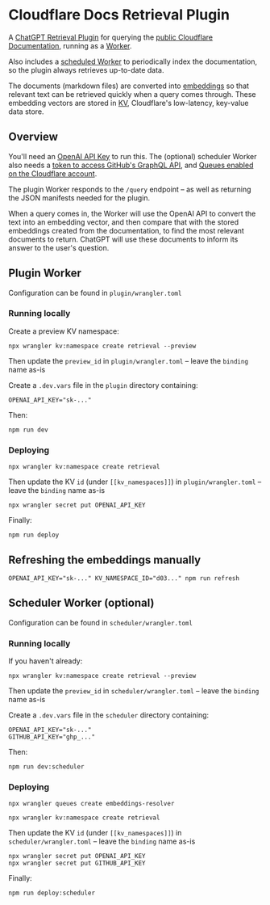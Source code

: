 # Cloudflare Docs Retrieval Plugin

A [ChatGPT Retrieval Plugin](https://github.com/openai/chatgpt-retrieval-plugin)
for querying the [public Cloudflare Documentation](https://developers.cloudflare.com/),
running as a [Worker](https://developers.cloudflare.com/workers/).

Also includes a [scheduled Worker](https://developers.cloudflare.com/workers/platform/triggers/cron-triggers/)
to periodically index the documentation, so the plugin always retrieves up-to-date data.

The documents (markdown files) are converted into [embeddings](https://platform.openai.com/docs/guides/embeddings)
so that relevant text can be retrieved quickly when a query comes through. These embedding vectors are stored in
[KV](https://developers.cloudflare.com/workers/learning/how-kv-works/), Cloudflare's low-latency, key-value data store.

## Overview

You'll need an [OpenAI API Key](https://help.openai.com/en/articles/5112595-best-practices-for-api-key-safety) to run this.
The (optional) scheduler Worker also needs a [token to access GitHub's GraphQL API](https://docs.github.com/en/graphql/guides/forming-calls-with-graphql#authenticating-with-a-personal-access-token-classic),
and [Queues enabled on the Cloudflare account](https://developers.cloudflare.com/queues/).

The plugin Worker responds to the `/query` endpoint – as well as returning the JSON manifests needed for the plugin.

When a query comes in, the Worker will use the OpenAI API to convert the text into an embedding vector, and then
compare that with the stored embeddings created from the documentation, to find the most relevant documents to return.
ChatGPT will use these documents to inform its answer to the user's question.

## Plugin Worker

Configuration can be found in `plugin/wrangler.toml`

### Running locally

Create a preview KV namespace:

```
npx wrangler kv:namespace create retrieval --preview
```

Then update the `preview_id` in `plugin/wrangler.toml` – leave the `binding` name as-is

Create a `.dev.vars` file in the `plugin` directory containing:

```
OPENAI_API_KEY="sk-..."
```

Then:

```
npm run dev
```

### Deploying

```
npx wrangler kv:namespace create retrieval
```

Then update the KV `id` (under `[[kv_namespaces]]`) in `plugin/wrangler.toml` – leave the `binding` name as-is

```
npx wrangler secret put OPENAI_API_KEY
```

Finally:

```
npm run deploy
```

## Refreshing the embeddings manually

```
OPENAI_API_KEY="sk-..." KV_NAMESPACE_ID="d03..." npm run refresh
```

## Scheduler Worker (optional)

Configuration can be found in `scheduler/wrangler.toml`

### Running locally

If you haven't already:

```
npx wrangler kv:namespace create retrieval --preview
```

Then update the `preview_id` in `scheduler/wrangler.toml` – leave the `binding` name as-is

Create a `.dev.vars` file in the `scheduler` directory containing:

```
OPENAI_API_KEY="sk-..."
GITHUB_API_KEY="ghp_..."
```

Then:

```
npm run dev:scheduler
```

### Deploying

```
npx wrangler queues create embeddings-resolver
```

```
npx wrangler kv:namespace create retrieval
```

Then update the KV `id` (under `[[kv_namespaces]]`) in `scheduler/wrangler.toml` – leave the `binding` name as-is

```
npx wrangler secret put OPENAI_API_KEY
npx wrangler secret put GITHUB_API_KEY
```

Finally:

```
npm run deploy:scheduler
```
